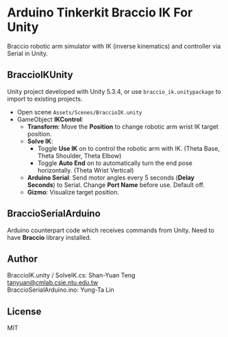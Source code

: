# Arduino Tinkerkit Braccio IK For Unity

Braccio robotic arm simulator with IK (inverse kinematics) and controller via Serial in Unity.

## BraccioIKUnity

Unity project developed with Unity 5.3.4, or use `braccio_ik.unitypackage` to import to existing projects.

- Open scene `Assets/Scenes/BraccioIK.unity`
- GameObject **IKControl**:
  - **Transform**: Move the **Position** to change robotic arm wrist IK target position.
  - **Solve IK**:
    - Toggle **Use IK** on to control the robotic arm with IK. (Theta Base, Theta Shoulder, Theta Elbow)
    - Toggle **Auto End** on to automatically turn the end pose horizontally. (Theta Wrist Vertical)
  - **Arduino Serial**: Send motor angles every 5 seconds (**Delay Seconds**) to Serial. Change **Port Name** before use. Default off.
  - **Gizmo**: Visualize target position.

## BraccioSerialArduino

Arduino counterpart code which receives commands from Unity. Need to have **Braccio** library installed.

## Author

BraccioIK.unity / SolveIK.cs: Shan-Yuan Teng <tanyuan@cmlab.csie.ntu.edu.tw>  
BraccioSerialArduino.ino: Yung-Ta Lin

## License

MIT
